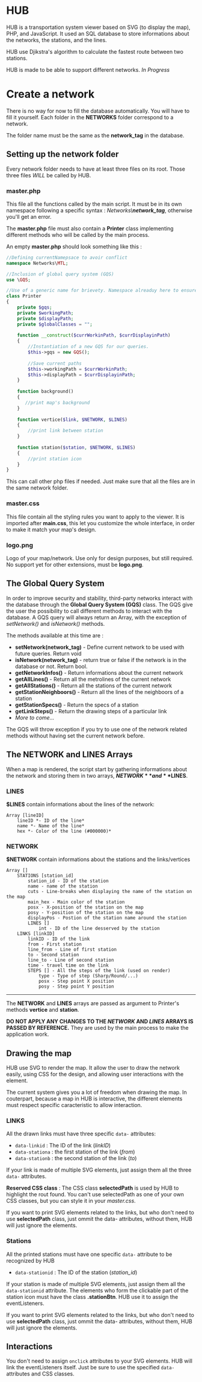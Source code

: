 # HUB
HUB is a transportation system viewer based on SVG (to display the map), PHP, and JavaScript.
It used an SQL database to store informations about the networks, the stations, and the lines.

HUB use Djikstra's algorithm to calculate the fastest route between two stations.

HUB is made to be able to support different networks. *In Progress*

# Create a network

There is no way for now to fill the database automatically. You will have to fill it yourself.
Each folder in the **NETWORKS** folder correspond to a network.

The folder name must be the same as the **network_tag** in the database.

## Setting up the network folder

Every network folder needs to have at least three files on its root.
Those three files *WILL* be called by HUB.

### master.php

This file all the functions called by the main script.
It must be in its own namespace following a specific syntax : _Networks\\**network_tag**_, otherwise you'll get an error.

The **master.php** file must also contain a **Printer** class implementing different methods who will be called by the main process.

An empty **master.php** should look something like this :


``` PHP
//Defining currentNamepsace to avoir conflict
namespace Networks\MTL;

//Inclusion of global query system (GQS)
use \GQS;

//Use of a generic name for brievety. Namespace alreaduy here to ensure clarity
class Printer
{
    private $gqs;
    private $workingPath;
    private $displayPath;
    private $globalClasses = "";
    
    function __construct($currWorkinPath, $currDisplayinPath)
    {
        //Instantiation of a new GQS for our queries.
        $this->gqs = new GQS();
        
        //Save current paths
        $this->workingPath = $currWorkinPath;
        $this->displayPath = $currDisplayinPath;
    }
    
    function background()
    {
       //print map's background
    }
    
    function vertice($link, $NETWORK, $LINES)
    {
        //print link between station
    }
    
    function station($station, $NETWORK, $LINES)
    {
        //print station icon
    }
}

```

This can call other php files if needed. Just make sure that all the files are in the same network folder.

### master.css

This file contain all the styling rules you want to apply to the viewer.
It is imported after **main.css**, this let you customize the whole interface, in order to make it match your map's design.

### logo.png

Logo of your map/network. Use only for design purposes, but still required.
No support yet for other extensions, must be **logo.png**.

## The Global Query System

In order to improve security and stability, third-party networks interact with the database through the **Global Query System (GQS)** class.
The GQS give the user the possibility to call different methods to interact with the database. A GQS query will always return an Array, with the exception of *setNetwork()* and *isNetwork()* methods.

The methods available at this time are :
* **setNetwork(network_tag)** - Define current network to be used with future queries. Return void
* **isNetwork(network_tag)** - return true or false if the network is in the database or not. Return bool.
* **getNetworkInfos()** - Return informations about the current network
* **getAllLines()** - Return all the metrolines of the current network
* **getAllStations()** - Return all the stations of the current network
* **getStationNeighboors()** - Return all the lines of the neighboors of a station
* **getStationSpecs()** - Return the specs of a station
* **getLinkSteps()** - Return the drawing steps of a particular link
* *More to come...*

The GQS will throw exception if you try to use one of the network related methods without having set the current network before.

## The NETWORK and LINES Arrays

When a map is rendered, the script start by gathering informations about the network and storing them in two arrays, **$NETWORK** and **$LINES**.

### LINES

**$LINES** contain informations about the lines of the network:

```
Array [lineID]
    lineID *- ID of the line*
    name *- Name of the line*
    hex *- Color of the line (#000000)*
```

### NETWORK

**$NETWORK** contain informations about the stations and the links/vertices


```
Array []
    STATIONS [station_id]
        station_id - ID of the station
        name - name of the station
        cuts - Line-breaks when displaying the name of the station on the map
        main_hex - Main color of the station
        posx - X-position of the station on the map
        posy - Y-position of the station on the map
        displayPos - Postion of the station name around the station
        LINES []
            int - ID of the line desserved by the station
    LINKS [linkID]
        linkID - ID of the link
        from - First station
        line_from - Line of first station
        to - Second station
        line_to - Line of second station
        time - travel time on the link
        STEPS [] - All the steps of the link (used on render)
            type - Type of step (Sharp/Round/...)
            posx - Step point X position
            posy - Step point Y position
```
---
The **NETWORK** and **LINES** arrays are passed as argument to Printer's methods **vertice** and **station**.

**DO NOT APPLY ANY CHANGES TO THE *NETWORK* AND *LINES* ARRAYS IS PASSED BY REFERENCE.** They are used by the main process to make the application work.

## Drawing the map

HUB use SVG to render the map. It allow the user to draw the network easily, using CSS for the design, and allowing user interactions with the element.

The current system gives you a lot of freedom when drawing the map. In couterpart, because a map in HUB is interactive, the different elements must respect specific caracteristic to allow interaction.

### LINKS

All the drawn links must have three specific `data-` attributes:
* `data-linkid` : The ID of the link (*linkID*)
* `data-stationa` : the first station of the link (*from*)
* `data-stationb` : the second station of the link (*to*)

If your link is made of multiple SVG elements, just assign them all the three `data-` attributes.

**Reserved CSS class** : The CSS class **selectedPath** is used by HUB to highlight the rout found. You can't use selectedPath as one of your own CSS classes, but you can style it in your *master.css*.

If you want to print SVG elements related to the links, but who don't need to use **selectedPath** class, just ommit the data- attributes, without them, HUB will just ignore the elements.

### Stations

All the printed stations must have one specific `data-` attribute to be recognized by HUB
* `data-stationid` : The ID of the station (*station_id*)

If your station is made of multiple SVG elements, just assign them all the `data-stationid` attribute.
The elements who form the clickable part of the station icon must have the class **.stationBtn**. HUB use it to assign the eventListeners.

If you want to print SVG elements related to the links, but who don't need to use **selectedPath** class, just ommit the data- attributes, without them, HUB will just ignore the elements.

## Interactions

You don't need to assign `onclick` attributes to your SVG elements. HUB will link the eventListeners itself. Just be sure to use the specified `data-` attributes and CSS classes.